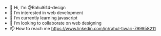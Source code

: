 - 👋 Hi, I’m @Rahul614-design
- 👀 I’m interested in web development
- 🌱 I’m currently learning javascript
- 💞️ I’m looking to collaborate on web designing
- 📫 How to reach me https://www.linkedin.com/in/rahul-tiwari-799958211

<!---
Rahul614-design/Rahul614-design is a ✨ special ✨ repository because its `README.md` (this file) appears on your GitHub profile.
You can click the Preview link to take a look at your changes.
--->
